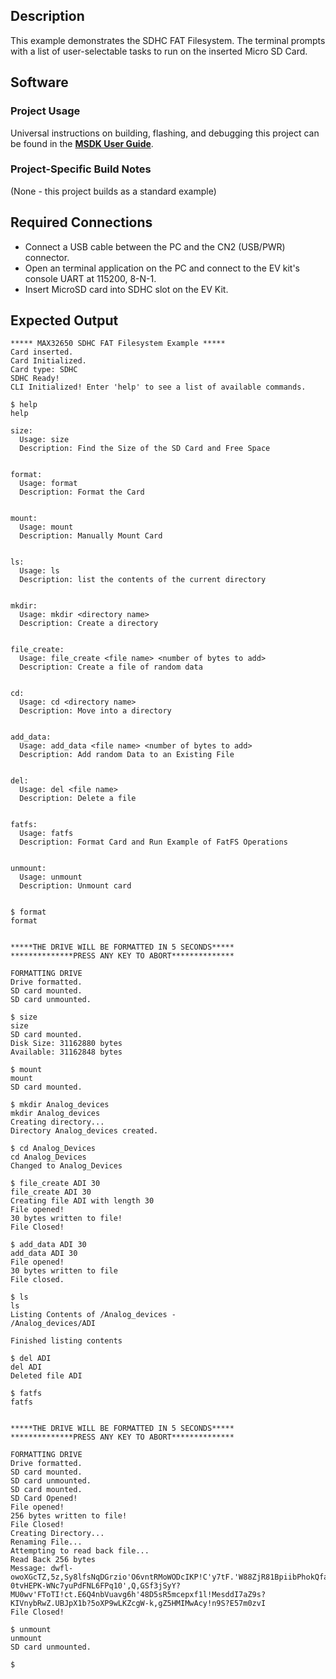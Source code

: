 ## Description

This example demonstrates the SDHC FAT Filesystem. The terminal prompts with a list of user-selectable tasks to run on the inserted Micro SD Card.

## Software

### Project Usage

Universal instructions on building, flashing, and debugging this project can be found in the **[MSDK User Guide](https://analog-devices-msdk.github.io/msdk/USERGUIDE/)**.

### Project-Specific Build Notes

(None - this project builds as a standard example)

## Required Connections

-   Connect a USB cable between the PC and the CN2 (USB/PWR) connector.
-   Open an terminal application on the PC and connect to the EV kit's console UART at 115200, 8-N-1.
-	Insert MicroSD card into SDHC slot on the EV Kit.

## Expected Output

```
***** MAX32650 SDHC FAT Filesystem Example *****
Card inserted.
Card Initialized.
Card type: SDHC
SDHC Ready!
CLI Initialized! Enter 'help' to see a list of available commands.

$ help
help

size:
  Usage: size
  Description: Find the Size of the SD Card and Free Space


format:
  Usage: format
  Description: Format the Card


mount:
  Usage: mount
  Description: Manually Mount Card


ls:
  Usage: ls
  Description: list the contents of the current directory


mkdir:
  Usage: mkdir <directory name>
  Description: Create a directory


file_create:
  Usage: file_create <file name> <number of bytes to add>
  Description: Create a file of random data


cd:
  Usage: cd <directory name>
  Description: Move into a directory


add_data:
  Usage: add_data <file name> <number of bytes to add>
  Description: Add random Data to an Existing File


del:
  Usage: del <file name>
  Description: Delete a file


fatfs:
  Usage: fatfs
  Description: Format Card and Run Example of FatFS Operations


unmount:
  Usage: unmount
  Description: Unmount card


$ format
format


*****THE DRIVE WILL BE FORMATTED IN 5 SECONDS*****
**************PRESS ANY KEY TO ABORT**************

FORMATTING DRIVE
Drive formatted.
SD card mounted.
SD card unmounted.

$ size
size
SD card mounted.
Disk Size: 31162880 bytes
Available: 31162848 bytes

$ mount
mount
SD card mounted.

$ mkdir Analog_devices
mkdir Analog_devices
Creating directory...
Directory Analog_devices created.

$ cd Analog_Devices
cd Analog_Devices
Changed to Analog_Devices

$ file_create ADI 30
file_create ADI 30
Creating file ADI with length 30
File opened!
30 bytes written to file!
File Closed!

$ add_data ADI 30
add_data ADI 30
File opened!
30 bytes written to file
File closed.

$ ls
ls
Listing Contents of /Analog_devices -
/Analog_devices/ADI

Finished listing contents

$ del ADI
del ADI
Deleted file ADI

$ fatfs
fatfs


*****THE DRIVE WILL BE FORMATTED IN 5 SECONDS*****
**************PRESS ANY KEY TO ABORT**************

FORMATTING DRIVE
Drive formatted.
SD card mounted.
SD card unmounted.
SD card mounted.
SD Card Opened!
File opened!
256 bytes written to file!
File Closed!
Creating Directory...
Renaming File...
Attempting to read back file...
Read Back 256 bytes
Message: dwfl-owoXGcTZ,5z,Sy8lfsNqDGrzio'O6vntRMoWODcIKP!C'y7tF.'W88ZjR81BpiibPhokQfa3w'cvmnr0EgE1MNDIhXKfBJGP6b?0tvHEPK-WNc7yuPdFNL6FPq10',Q,GSf3jSyY?MU0wv'FToTI!ct.E6Q4nbVuavg6h'48D5sR5mcepxf1l!MesddI7aZ9s?KIVnybRwZ.UBJpX1b?5oXP9wLKZcgW-k,gZ5HMIMwAcy!n9S?E57m0zvI
File Closed!

$ unmount
unmount
SD card unmounted.

$
```

